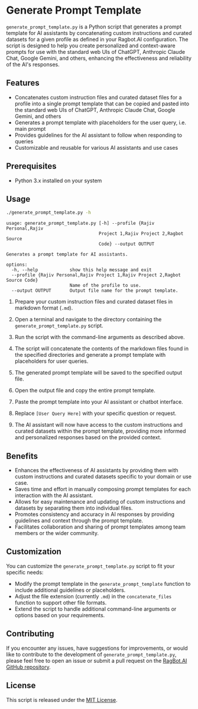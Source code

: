 # Generate Prompt Template

`generate_prompt_template.py` is a Python script that generates a prompt template for AI assistants by concatenating custom instructions and curated datasets for a given profile as defined in your Ragbot.AI configuration. The script is designed to help you create personalized and context-aware prompts for use with the standard web UIs of ChatGPT, Anthropic Claude Chat, Google Gemini, and others, enhancing the effectiveness and reliability of the AI's responses.

## Features

- Concatenates custom instruction files and curated dataset files for a profile into a single prompt template that can be copied and pasted into the standard web UIs of ChatGPT, Anthropic Claude Chat, Google Gemini, and others
- Generates a prompt template with placeholders for the user query, i.e. main prompt
- Provides guidelines for the AI assistant to follow when responding to queries
- Customizable and reusable for various AI assistants and use cases

## Prerequisites

- Python 3.x installed on your system

## Usage

```bash
./generate_prompt_template.py -h
```

```text
usage: generate_prompt_template.py [-h] --profile {Rajiv Personal,Rajiv
                                   Project 1,Rajiv Project 2,Ragbot Source
                                   Code} --output OUTPUT

Generates a prompt template for AI assistants.

options:
  -h, --help            show this help message and exit
  --profile {Rajiv Personal,Rajiv Project 1,Rajiv Project 2,Ragbot Source Code}
                        Name of the profile to use.
  --output OUTPUT       Output file name for the prompt template.
```

1. Prepare your custom instruction files and curated dataset files in markdown format (`.md`).

2. Open a terminal and navigate to the directory containing the `generate_prompt_template.py` script.

3. Run the script with the command-line arguments as described above.

4. The script will concatenate the contents of the markdown files found in the specified directories and generate a prompt template with placeholders for user queries.

5. The generated prompt template will be saved to the specified output file.

6. Open the output file and copy the entire prompt template.

7. Paste the prompt template into your AI assistant or chatbot interface.

8. Replace `[User Query Here]` with your specific question or request.

9. The AI assistant will now have access to the custom instructions and curated datasets within the prompt template, providing more informed and personalized responses based on the provided context.

## Benefits

- Enhances the effectiveness of AI assistants by providing them with custom instructions and curated datasets specific to your domain or use case.
- Saves time and effort in manually composing prompt templates for each interaction with the AI assistant.
- Allows for easy maintenance and updating of custom instructions and datasets by separating them into individual files.
- Promotes consistency and accuracy in AI responses by providing guidelines and context through the prompt template.
- Facilitates collaboration and sharing of prompt templates among team members or the wider community.

## Customization

You can customize the `generate_prompt_template.py` script to fit your specific needs:

- Modify the prompt template in the `generate_prompt_template` function to include additional guidelines or placeholders.
- Adjust the file extension (currently `.md`) in the `concatenate_files` function to support other file formats.
- Extend the script to handle additional command-line arguments or options based on your requirements.

## Contributing

If you encounter any issues, have suggestions for improvements, or would like to contribute to the development of `generate_prompt_template.py`, please feel free to open an issue or submit a pull request on the [RagBot.AI GitHub repository](https://github.com/rajivpant/ragbot).

## License

This script is released under the [MIT License](LICENSE.md).

